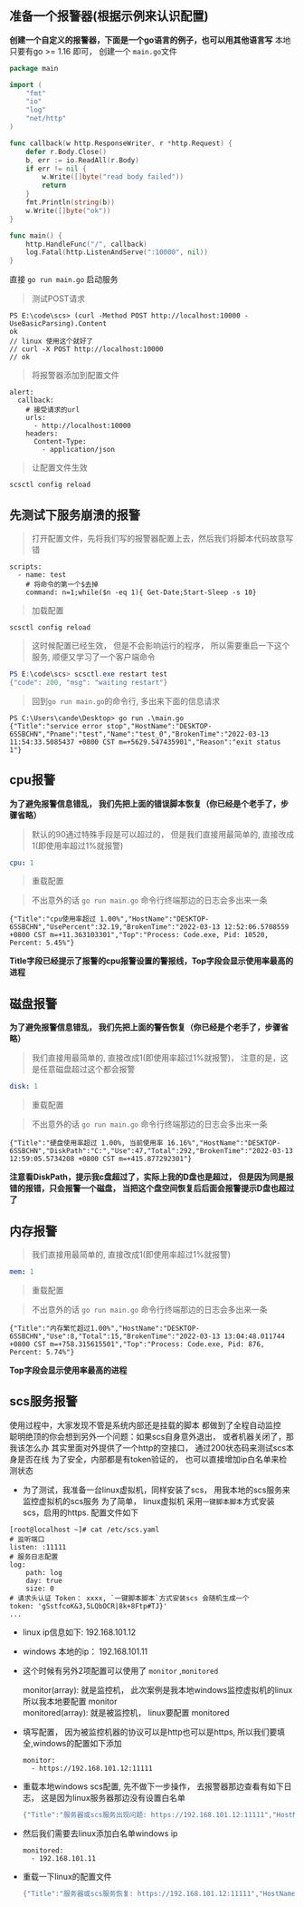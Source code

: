 ## 准备一个报警器(根据示例来认识配置)

**创建一个自定义的报警器，下面是一个go语言的例子，也可以用其他语言写**
本地只要有go >= 1.16 即可， 创建一个 `main.go`文件
```go
package main

import (
	"fmt"
	"io"
	"log"
	"net/http"
)

func callback(w http.ResponseWriter, r *http.Request) {
	defer r.Body.Close()
	b, err := io.ReadAll(r.Body)
	if err != nil {
		w.Write([]byte("read body failed"))
		return
	}
	fmt.Println(string(b))
	w.Write([]byte("ok"))
}

func main() {
	http.HandleFunc("/", callback)
	log.Fatal(http.ListenAndServe(":10000", nil))
}
```

直接 `go run main.go` 启动服务

> 测试POST请求
```
PS E:\code\scs> (curl -Method POST http://localhost:10000 -UseBasicParsing).Content
ok
// linux 使用这个就好了
// curl -X POST http://localhost:10000
// ok
```

> 将报警器添加到配置文件

```
alert:
  callback:
    # 接受请求的url
    urls:
      - http://localhost:10000
    headers:
      Content-Type:
        - application/json
```

> 让配置文件生效
```
scsctl config reload
```

## 先测试下服务崩溃的报警

> 打开配置文件，先将我们写的报警器配置上去，然后我们将脚本代码故意写错
```
scripts:
  - name: test
    # 将命令的第一个$去掉
    command: n=1;while($n -eq 1){ Get-Date;Start-Sleep -s 10}
```
> 加载配置
```
scsctl config reload
```
> 这时候配置已经生效， 但是不会影响运行的程序， 所以需要重启一下这个服务, 顺便又学习了一个客户端命令

```powershell
PS E:\code\scs> scsctl.exe restart test
{"code": 200, "msg": "waiting restart"}
```

> 回到`go run main.go`的命令行, 多出来下面的信息请求
```
PS C:\Users\cande\Desktop> go run .\main.go
{"Title":"service error stop","HostName":"DESKTOP-6SSBCHN","Pname":"test","Name":"test_0","BrokenTime":"2022-03-13 11:54:33.5085437 +0800 CST m=+5629.547435901","Reason":"exit status 1"}
```

## cpu报警

**为了避免报警信息错乱， 我们先把上面的错误脚本恢复（你已经是个老手了，步骤省略）**
> 默认的90通过特殊手段是可以超过的， 但是我们直接用最简单的, 直接改成1(即使用率超过1%就报警)
```yaml
cpu: 1
```
> 重载配置

> 不出意外的话 `go run main.go` 命令行终端那边的日志会多出来一条
```
{"Title":"cpu使用率超过 1.00%","HostName":"DESKTOP-6SSBCHN","UsePercent":32.19,"BrokenTime":"2022-03-13 12:52:06.5708559 +0800 CST m=+11.363103301","Top":"Process: Code.exe, Pid: 10520, Percent: 5.45%"}
```

**Title字段已经提示了报警的cpu报警设置的警报线，Top字段会显示使用率最高的进程**




## 磁盘报警

**为了避免报警信息错乱， 我们先把上面的警告恢复（你已经是个老手了，步骤省略）**
> 我们直接用最简单的, 直接改成1(即使用率超过1%就报警)， 注意的是，这是任意磁盘超过这个都会报警
```yaml
disk: 1
```
> 重载配置

> 不出意外的话 `go run main.go` 命令行终端那边的日志会多出来一条
```
{"Title":"硬盘使用率超过 1.00%, 当前使用率 16.16%","HostName":"DESKTOP-6SSBCHN","DiskPath":"C:","Use":47,"Total":292,"BrokenTime":"2022-03-13 12:59:05.5734208 +0800 CST m=+415.877292301"}
```

**注意看DiskPath，提示我c盘超过了，实际上我的D盘也是超过， 但是因为同是报错的报错，只会报警一个磁盘， 当把这个盘空间恢复后后面会报警提示D盘也超过了**


## 内存报警

> 我们直接用最简单的, 直接改成1(即使用率超过1%就报警) 

```yaml
mem: 1
``` 

> 重载配置

> 不出意外的话 `go run main.go` 命令行终端那边的日志会多出来一条
```
{"Title":"内存繁忙超过1.00%","HostName":"DESKTOP-6SSBCHN","Use":8,"Total":15,"BrokenTime":"2022-03-13 13:04:48.011744 +0800 CST m=+758.315615501","Top":"Process: Code.exe, Pid: 876, Percent: 5.74%"}
```

**Top字段会显示使用率最高的进程**


## scs服务报警

使用过程中，大家发现不管是系统内部还是挂载的脚本 都做到了全程自动监控  
聪明绝顶的你会想到另外一个问题：如果scs自身意外退出， 或者机器关闭了，那我该怎么办
其实里面对外提供了一个http的空接口， 通过200状态码来测试scs本身是否在线
为了安全，内部都是有token验证的， 也可以直接增加ip白名单来检测状态

- 为了测试，我准备一台linux虚拟机，同样安装了scs， 用我本地的scs服务来监控虚拟机的scs服务
为了简单， linux虚拟机 采用`一键脚本脚本`方式安装scs，启用的https. 配置文件如下
```
[root@localhost ~]# cat /etc/scs.yaml
# 监听端口
listen: :11111
# 服务日志配置
log:
    path: log
    day: true
    size: 0
# 请求头认证 Token： xxxx, `一键脚本脚本`方式安装scs 会随机生成一个
token: 'gSstfcoK&3,5LQbOCR|8k+8Ftp#TJ}'
...
```

- linux ip信息如下: 192.168.101.12

- windows 本地的ip： 192.168.101.11

- 这个时候有另外2项配置可以使用了 `monitor` ,`monitored`

  monitor(array): 就是监控机， 此次案例是我本地windows监控虚拟机的linux 所以我本地要配置 monitor  
  monitored(array): 就是被监控机， linux要配置 monitored  
- 填写配置， 因为被监控机器的协议可以是http也可以是https, 所以我们要填全,windows的配置如下添加  
	```
	monitor:
	  - https://192.168.101.12:11111
- 重载本地windows scs配置, 先不做下一步操作， 去报警器那边查看有如下日志， 这是因为linux服务器那边没有设置白名单
  ```powershell
  {"Title":"服务器或scs服务出现问题: https://192.168.101.12:11111","HostName":"DESKTOP-6SSBCHN","BrokenTime":"2022-03-13 13:34:47.4788516 +0800 CST m=+2557.782723101"}
  ```
- 然后我们需要去linux添加白名单windows ip
    ```
  	monitored:
      - 192.168.101.11
	```
- 重载一下linux的配置文件

     ```powershell
	{"Title":"服务器或scs服务恢复: https://192.168.101.12:11111","HostName":"DESKTOP-6SSBCHN","BrokenTime":"2022-03-13 13:52:10.1485054 +0800 CST m=+33.116418001","FixTime":"2022-03-13 14:02:51.2865763 +0800 CST"}
    ```

